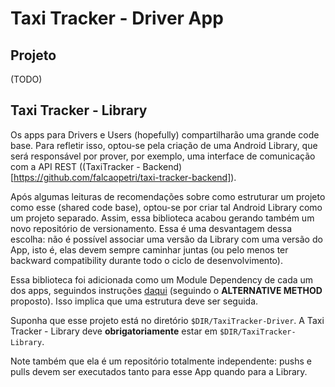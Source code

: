 # Taxi Tracker - Driver App

## Projeto

(TODO)

## Taxi Tracker - Library

Os apps para Drivers e Users (hopefully) compartilharão uma grande code base. Para refletir isso, optou-se pela criação de uma Android Library, que será responsável por prover, por exemplo, uma interface de comunicação com a API REST ((TaxiTracker - Backend)[https://github.com/falcaopetri/taxi-tracker-backend]). 

Após algumas leituras de recomendações sobre como estruturar um projeto como esse (shared code base), optou-se por criar tal Android Library como um projeto separado. Assim, essa biblioteca acabou gerando também um novo repositório de versionamento. Essa é uma desvantagem dessa escolha: não é possível associar uma versão da Library com uma versão do App, isto é, elas devem sempre caminhar juntas (ou pelo menos ter backward compatibility durante todo o ciclo de desenvolvimento).

Essa biblioteca foi adicionada como um Module Dependency de cada um dos apps, seguindos instruções [daqui](http://stackoverflow.com/a/22747005) (seguindo o **ALTERNATIVE METHOD** proposto). Isso implica que uma estrutura deve ser seguida.

Suponha que esse projeto está no diretório `$DIR/TaxiTracker-Driver`. A Taxi Tracker - Library deve **obrigatoriamente** estar em `$DIR/TaxiTracker-Library`.

Note também que ela é um repositório totalmente independente: pushs e pulls devem ser executados tanto para esse App quando para a Library.
